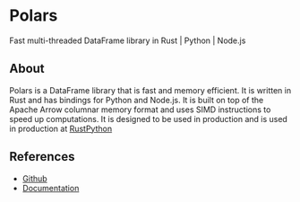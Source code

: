 # Polars

Fast multi-threaded DataFrame library in Rust | Python | Node.js

## About

Polars is a DataFrame library that is fast and memory efficient. It is written in Rust and has bindings for Python and Node.js. It is built on top of the Apache Arrow columnar memory format and uses SIMD instructions to speed up computations. It is designed to be used in production and is used in production at [RustPython](https://github.com/RustPython/RustPython)

## References

- [Github](https://github.com/pola-rs/polars)
- [Documentation](https://www.pola.rs/)
